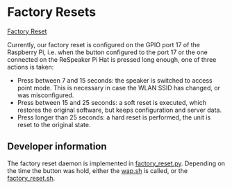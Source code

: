 # Factory Resets
[Factory Reset](../factory_reset/factory_reset.py)

Currently, our factory reset is configured on the GPIO port 17 of the Raspberry Pi, i.e. when the button configured to the port 17 or the one connected on the ReSpeaker Pi Hat is pressed long enough, one of three actions is taken:

- Press between 7 and 15 seconds: the speaker is switched to access point mode.
  This is necessary in case the WLAN SSID has changed, or was misconfigured.
- Press between 15 and 25 seconds: a soft reset is executed, which restores the original
  software, but keeps configuration and server data.
- Press longer than 25 seconds: a hard reset is performed, the unit is reset to the original state.

## Developer information

The factory reset daemon is implemented in [factory_reset.py](../raspi/factory_reset/factory_reset.py).
Depending on the time the button was hold, either the [wap.sh](../raspi/access_point/wap.sh) is called,
or the [factory_reset.sh](../raspi/factory_reset/factory_reset.sh).


